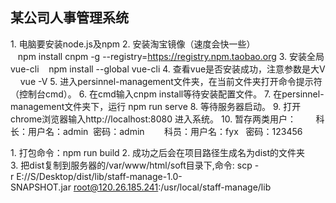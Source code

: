 ## 某公司人事管理系统
<!-- 本地准备 -->
1. 电脑要安装node.js及npm
2. 安装淘宝镜像（速度会快一些）
   npm install cnpm -g --registry=https://registry.npm.taobao.org
3. 安装全局vue-cli
   npm install --global vue-cli
4. 查看vue是否安装成功，注意参数是大V
    vue -V
5. 进入persinnel-management文件夹，在当前文件夹打开命令提示符（控制台cmd）。
6. 在cmd输入cnpm install等待安装配置文件。
7. 在persinnel-management文件夹下，运行 npm run serve
8. 等待服务器启动。
9. 打开chrome浏览器输入http://localhost:8080 进入系统。
10. 暂存两类用户：
       科长：用户名：admin  密码：admin
       科员：用户名：fyx   密码：123456

<!-- 打包部署 -->
1. 打包命令：npm run build
2. 成功之后会在项目路径生成名为dist的文件夹
3. 把dist复制到服务器的/var/www/html/soft目录下,命令:
scp -r E://S/Desktop/dist/lib/staff-manage-1.0-SNAPSHOT.jar root@120.26.185.241:/usr/local/staff-manage/lib